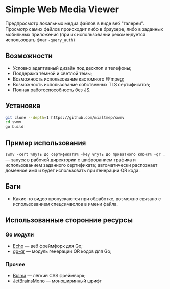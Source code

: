 # Simple Web Media Viewer
Предпросмотр локальных медиа файлов в виде веб "галереи". Просмотр самих файлов происходит либо в браузере, либо в заданных мобильных приложения (при их использовании рекомендуется использовать флаг `-query_auth`)

## Возможности
- Условно адаптивный дизайн под десктоп и телефоны;
- Поддержка тёмной и светлой темы;
- Возможность использование кастомного FFmpeg;
- Возможность использование собственных TLS сертификатов;
- Полная работоспособность без JS.

## Установка
```bash
git clone --depth=1 https://github.com/mialtmep/swmv
cd swmv
go build
```

## Пример использования
`swmv -cert %путь до сертификата% -key %путь до приватного ключа% -qr .` — запуск в рабочей директории с шифрованием трафика и использованием заданного сертификата; автоматически распознает доменное имя и будет использовать при генерации QR кода.

## Баги
- Какие-то видео пропускаются при обработке, возможно связано с использованием спецсимволов в имени файла.

## Использованные сторонние ресурсы
### Go модули
- [Echo](https://github.com/labstack/echo) — веб фреймфорк для Go;
- [go-qr](https://github.com/piglig/go-qr/) — модуль генерации QR кодов для Go;
### Прочее
- [Bulma](https://github.com/jgthms/bulma/) — лёгкий CSS фреймворк;
- [JetBrainsMono](https://github.com/JetBrains/JetBrainsMono) — моноширинный шрифт
